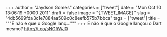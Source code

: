 
+++
author = "Jaydson Gomes"
categories = ["tweet"]
date = "Mon Oct 10 13:06:19 +0000 2011"
draft = false
image = "{TWEET_IMAGE}"
slug = "4db5699fda3c1e7884aa509c0c8eefb575b7bbca"
tags = ["tweet"]
title = """E não é que o Google lanç..."""
+++
E não é que o Google lançou o Dart mesmo? http://t.co/sNGfiWJ0
